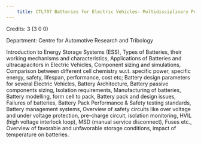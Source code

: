 ```yaml
---
    title: CTL707 Batteries for Electric Vehicles- Multidisciplinary Perspectives
---
```

Credits: 3 (3 0 0)

Department: Centre for Automotive Research and Tribology

Introduction to Energy Storage Systems (ESS), Types of Batteries, their working mechanisms and characteristics, Applications of Batteries and ultracapacitors in Electric Vehicles, Component sizing and simulations, Comparison between different cell chemistry w.r.t. specific power, specific energy, safety, lifespan, performance, cost etc; Battery design parameters for several Electric Vehicles, Battery Architecture, Battery passive components sizing, Isolation requirements, Manufacturing of batteries, Battery modelling, form cell to pack, Battery pack and design issues, Failures of batteries, Battery Pack Performance & Safety testing standards, Battery management systems, Overview of safety circuits like over voltage and under voltage protection, pre-charge circuit, isolation monitoring, HVIL (high voltage interlock loop), MSD (manual service disconnect), Fuses etc., Overview of favorable and unfavorable storage conditions, impact of temperature on batteries.